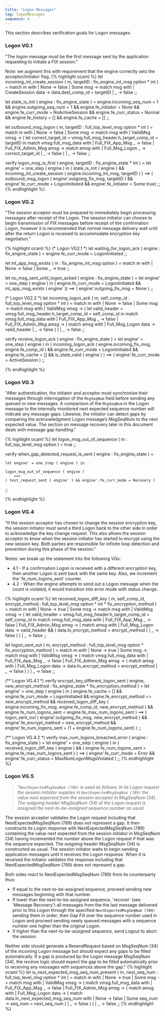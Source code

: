 ```yaml
---
title: "Logon Messages"
tag: logonMessages
sequence: 4
---
```

This section describes verification goals for Logon messages. 
### Logon VG.1

"The logon message must be the first message sent by the application requesting to initiate a FIX session."

Note: we augment this with requirement that the engine correctly sets the acceptor/initiator flag.
{% highlight ocaml %}
let incoming_int_create_session ( m, targetID : fix_engine_int_msg option * int ) =
    match m with
    | None      -> false
    | Some msg  ->
    match msg with
    | CreateSession data    -> data.dest_comp_id = targetID
    | _                     -> false
;;

let state_is_init ( engine : fix_engine_state ) =
    engine.incoming_seq_num = 1 &&
    engine.outgoing_seq_num = 1 &&
    engine.fe_initiator = None &&
    engine.fe_curr_mode = NoActiveSession &&
    engine.fe_curr_status = Normal &&
    engine.fe_history = [] &&
    engine.fe_cache = []
;;

let outbound_msg_logon ( m, targetID : full_top_level_msg option * int ) =
    match m with
    | None      -> false
    | Some msg  ->
    match msg with
    | ValidMsg vmsg -> (
    let correct_target_id = vmsg.full_msg_header.h_target_comp_id = targetID in
    match vmsg.full_msg_data with
    | Full_FIX_App_Msg _        -> false
    | Full_FIX_Admin_Msg amsg   ->
    match amsg with
    | Full_Msg_Logon _          -> correct_target_id
    | _                         -> false
    )
    | _             -> false
;;

verify logon_msg_is_first ( engine, targetID : fix_engine_state * int ) =
    let engine' = one_step ( engine ) in
    ( state_is_init ( engine ) &&
    incoming_int_create_session ( engine.incoming_int_msg, targetID ) ) ==>
     ( outbound_msg_logon ( engine'.outgoing_fix_msg, targetID ) &&
     engine'.fe_curr_mode = LogonInitiated &&
     engine'.fe_initiator = Some true)
;;
{% endhighlight %}

### Logon VG.2

"The session acceptor must be prepared to immediately begin processing messages after receipt of the Logon. The session initiator can choose to begin transmission of FIX messages before receipt of the confirmation Logon, however it is recommended that normal message delivery wait until after the return Logon is received to accommodate encryption key negotiation."

{% highlight ocaml %}
(* Logon VG2.1 *)
let waiting_for_logon_ack ( engine : fix_engine_state ) =
    engine.fe_curr_mode = LogonInitiated
;;

let int_app_msg_exists ( m : fix_engine_int_msg option ) =
    match m with
    | None      -> false
    | Some _    -> true
;;

let no_msg_sent_until_logon_acked ( engine : fix_engine_state ) =
    let engine' = one_step ( engine ) in
    ( engine.fe_curr_mode = LogonInitiated && int_app_msg_exists ( engine' ))
    ==>
    ( engine'.outgoing_fix_msg = None )
;;

(* Logon VG2.2 *)
let incoming_logon_ack ( m, self_comp_id : full_top_level_msg option * int ) =
    match m with
    | None -> false
    | Some msg ->
    match msg with
    | ValidMsg vmsg -> (
        let valid_header = vmsg.full_msg_header.h_target_comp_id = self_comp_id in
        match vmsg.full_msg_data with
        | Full_FIX_App_Msg _ -> false
        | Full_FIX_Admin_Msg amsg -> (
            match amsg with
            | Full_Msg_Logon data -> valid_header
            | _ -> false
         )
     )
    | _ -> false
;;

verify receive_logon_ack ( engine : fix_engine_state ) =
    let engine' = one_step ( engine ) in
    ( incoming_logon_ack ( engine.incoming_fix_msg, engine.fe_comp_id ) &&
        engine.fe_curr_mode = LogonInitiated &&
        engine.fe_cache = [] &&
        is_state_valid ( engine ) )
    ==>
    ( engine'.fe_curr_mode = ActiveSession )
;;

{% endhighlight %}

### Logon VG.3

"After authentication, the initiator and acceptor must synchronize their messages through interrogation of the `MsgSeqNum` field before sending any queued or new messages. A comparison of the `MsgSeqNum` in the Logon message to the internally monitored next expected sequence number will indicate any message gaps. Likewise, the initiator can detect gaps by comparing the acknowledgment Logon message’s MsgSeqNum to the next expected value. The section on message recovery later in this document deals with message gap handling."

{% highlight ocaml %}
let logon_msg_out_of_sequence ( m : full_top_level_msg option ) =
    true
;;

verify when_gap_detected_request_is_sent ( engine : fix_engine_state ) =

    let engine' = one_step ( engine ) in

    logon_msg_out_of_sequence ( engine )
        ==>
    ( test_request_sent ( engine' ) && engine'.fe_curr_mode = Recovery )
;;

{% endhighlight %}

### Logon VG.4

"If the session acceptor has chosen to change the session encryption key, the session initiator must send a third Logon back to the other side in order to acknowledge the key change request. This also allows the session acceptor to know when the session initiator has started to encrypt using the new session key. Both parties are responsible for infinite loop detection and prevention during this phase of the session."

Notes: we break up the statement into the following VGs:
- 4.1 - If a confirmation Logon is received with a different encryption key, then another Logon is sent back with the same key. Also, we increment the 'fe_num_logons_sent' counter.
- 4.2 - When the engine attempts to send out a Logon message when the count is violated, it would transition into error mode with status change.

{% highlight ocaml %}
let received_logon_diff_key ( m, self_comp_id, encrypt_method : full_top_level_msg option * int * fix_encryption_method ) =
    match m with
    | None -> true
    | Some msg ->
    match msg with
    | ValidMsg vmsg -> (
        let valid_header = vmsg.full_msg_header.h_target_comp_id = self_comp_id in
        match vmsg.full_msg_data with
        | Full_FIX_App_Msg _ -> false
        | Full_FIX_Admin_Msg amsg -> (
            match amsg with
            | Full_Msg_Logon data -> valid_header && ( data.ln_encrypt_method = encrypt_method )
            | _ -> false
         )
    )
    | _ -> false
;;

let logon_sent_out ( m, encrypt_method : full_top_level_msg option * fix_encryption_method ) =
    match m with
    | None -> true
    | Some msg ->
    match msg with
    | ValidMsg vmsg -> (
        match vmsg.full_msg_data with
        | Full_FIX_App_Msg _ -> false
        | Full_FIX_Admin_Msg amsg -> (
            match amsg with
            | Full_Msg_Logon data -> data.ln_encrypt_method = encrypt_method
            | _ -> false
         )
    )
    | _ -> false
;;

(** Logon VG.4.1 *)
verify encrypt_key_different_logon_sent ( engine, new_encrypt_method : fix_engine_state * fix_encryption_method ) =
    let engine' = one_step ( engine ) in
    (   engine.fe_cache = [] &&
        engine.fe_curr_mode = LogonInitiated &&
        engine.fe_encrypt_method <> new_encrypt_method &&
        received_logon_diff_key ( engine.incoming_fix_msg, engine.fe_comp_id, new_encrypt_method ) &&
        engine.fe_num_logons_sent < engine.fe_max_num_logons_sent
    ) ==> (
        logon_sent_out ( engine'.outgoing_fix_msg, new_encrypt_method ) &&
        engine'.fe_encrypt_method = new_encrypt_method &&
        engine'.fe_num_logons_sent = (1 + engine.fe_num_logons_sent)
    )
;;

(** Logon VG.4.2 *)
verify max_num_logons_breached_error ( engine : fix_engine_state ) =
    let engine' = one_step ( engine ) in
    ( received_logon_diff_key ( engine ) &&
        ( engine.fe_num_logons_sent = engine.fe_max_num_logons_sent ) )
    ==>
    ( engine'.fe_curr_mode = Error &&
        engine'.fe_curr_status = MaxNumLogonMsgsViolated )
;;
{% endhighlight %}

### Logon VG.5

> *"`NextExpectedMsgSeqNum (789)` is used as follows:*
> *In its Logon request the session initiator supplies in `NextExpectedMsgSeqNum (789)` the value next expected from the session acceptor in MsgSeqNum (34). The outgoing header MsgSeqNum (34) of the Logon request is assigned the next-to-be-assigned sequence number as usual.*

The session acceptor validates the Logon request including that NextExpectedMsgSeqNum (789) does not represent a gap. It then constructs its Logon response with NextExpectedMsgSeqNum (789) containing the value next expected from the session initiator in MsgSeqNum (34) having incremented the number above the Logon request if that was the sequence expected. The outgoing header MsgSeqNum (34) is constructed as usual. The session initiator waits to begin sending application messages until it receives the Logon response. When it is received the initiator validates the response including that NextExpectedMsgSeqNum (789) does not represent a gap.

Both sides react to NextExpectedMsgSeqNum (789) from its counterparty thus:
- If equal to the next-to-be-assigned sequence, proceed sending new messages beginning with that number.
- If lower than the next-to-be-assigned sequence, 'recover' (see 'Message Recovery') all messages from the the last message delivered prior to this Logon through the specified `NextExpectedMsgSeqNum (789)` sending them in order; then Gap Fill over the sequence number used in Logon and proceed sending newly queued messages with a sequence number one higher than the original Logon.
- If higher than the next-to-be-assigned sequence, send Logout to abort the session.

Neither side should generate a ResendRequest based on MsgSeqNum (34) of the incoming Logon message but should expect any gaps to be filled automatically. If a gap is produced by the Logon message MsgSeqNum (34), the receive logic should expect the gap to be filled automatically prior to receiving any messages with sequences above the gap."
{% highlight ocaml %}
let is_next_expected_msg_seq_num_present ( m, next_seq_num : full_top_level_msg option * int ) =
    match m with
    | None -> true
    | Some msg ->
    match msg with
    | ValidMsg vmsg -> (
        match vmsg.full_msg_data with
        | Full_FIX_App_Msg _ -> false
        | Full_FIX_Admin_Msg amsg -> (
            match amsg with
            | Full_Msg_Logon data ->  (
                match data.ln_next_expected_msg_seq_num with
                | None -> false
                | Some seq_num -> seq_num = next_seq_num
            )
            | _ -> false
         )
    )
    | _ -> false
;;
{% endhighlight %}